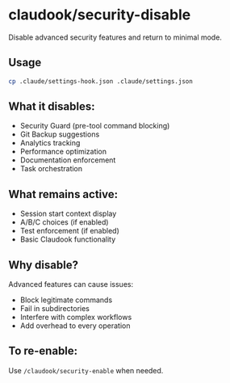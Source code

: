 # claudook/security-disable

Disable advanced security features and return to minimal mode.

## Usage
```bash
cp .claude/settings-hook.json .claude/settings.json
```

## What it disables:
- Security Guard (pre-tool command blocking)
- Git Backup suggestions
- Analytics tracking
- Performance optimization
- Documentation enforcement
- Task orchestration

## What remains active:
- Session start context display
- A/B/C choices (if enabled)
- Test enforcement (if enabled)
- Basic Claudook functionality

## Why disable?
Advanced features can cause issues:
- Block legitimate commands
- Fail in subdirectories
- Interfere with complex workflows
- Add overhead to every operation

## To re-enable:
Use `/claudook/security-enable` when needed.